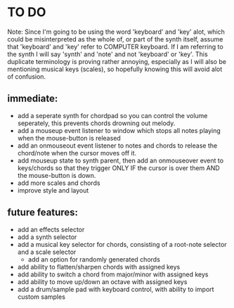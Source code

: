 # TO DO

Note: Since I'm going to be using the word 'keyboard' and 'key' alot, which could be misinterpreted as the whole of, or part of the synth itself, assume that 'keyboard' and 'key' refer to COMPUTER keyboard. If I am referring to the synth I will say 'synth' and 'note' and not 'keyboard' or 'key'. This duplicate terminology is proving rather annoying, especially as I will also be mentioning musical keys (scales), so hopefully knowing this will avoid alot of confusion.

## immediate:

- add a seperate synth for chordpad so you can control the volume seperately, this prevents chords drowning out melody.
- add a mouseup event listener to window which stops all notes playing when the mouse-button is released
- add an onmouseout event listener to notes and chords to release the chord/note when the cursor moves off it.
- add mouseup state to synth parent, then add an onmouseover event to keys/chords so that they trigger ONLY IF the cursor is over them AND the mouse-button is down.
- add more scales and chords
- improve style and layout


## future features:

- add an effects selector
- add a synth selector
- add a musical key selector for chords, consisting of a root-note selector and a scale selector
  - add an option for randomly generated chords
- add ability to flatten/sharpen chords with assigned keys
- add ability to switch a chord from major/minor with assigned keys
- add ability to move up/down an octave with assigned keys
- add a drum/sample pad with keyboard control, with ability to import custom samples
